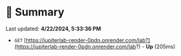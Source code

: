 # 📖 Summary
Last updated: **4/22/2024, 5:33:36 PM**

- `GET` [https://jupiterlab-render-0pdn.onrender.com/lab?](https://jupiterlab-render-0pdn.onrender.com/lab?) - **Up** (205ms)
